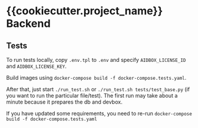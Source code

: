 # {{cookiecutter.project_name}} Backend

## Tests
To run tests locally, copy `.env.tpl` to `.env` and specify `AIDBOX_LICENSE_ID` and `AIDBOX_LICENSE_KEY`.  


Build images using `docker-compose build -f docker-compose.tests.yaml`.


After that, just start `./run_test.sh` or `./run_test.sh tests/test_base.py` (if you want to run the particular file/test).
The first run may take about a minute because it prepares the db and devbox.


If you have updated some requirements, you need to re-run `docker-compose build -f docker-compose.tests.yaml`
